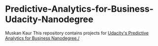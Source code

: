 # Predictive-Analytics-for-Business-Udacity-Nanodegree
Muskan Kaur
This repository contains projects for <a href="https://in.udacity.com/course/predictive-analytics-for-business-nanodegree--nd008">Udacity's Predictive Analytics for Business Nanodegree./</a>
     
